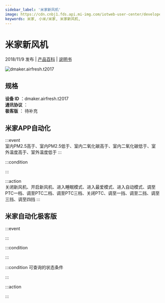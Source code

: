 ```yaml
---
sidebar_label: '米家新风机'
image: https://cdn.cnbj1.fds.api.mi-img.com/iotweb-user-center/developer_1679073468643vLH9gq4E.png?GalaxyAccessKeyId=AKVGLQWBOVIRQ3XLEW&Expires=9223372036854775807&Signature=2ResFXmnSaffvQ8etYnHvq3ztQE=
keywords: 米家, 小米/米家, 米家新风机, 
---
```

# 米家新风机

2018/11/9 发布 | [产品百科](https://home.mi.com/webapp/content/baike/product/index.html?model=dmaker.airfresh.t2017/) | [说明书](https://home.mi.com/views/introduction.html?model=dmaker.airfresh.t2017&region=cn)

![dmaker.airfresh.t2017](https://cdn.cnbj1.fds.api.mi-img.com/iotweb-user-center/developer_1679073468643vLH9gq4E.png?GalaxyAccessKeyId=AKVGLQWBOVIRQ3XLEW&Expires=9223372036854775807&Signature=2ResFXmnSaffvQ8etYnHvq3ztQE=)

## 规格  
> 
**设备 ID** ：dmaker.airfresh.t2017  
**通讯协议** ：  
**极客版**  ： 待补充 


## 米家APP自动化  

:::event  
室内PM2.5高于、室内PM2.5低于、室内二氧化碳高于、室内二氧化碳低于、室外温度高于、室外温度低于
:::

:::condition  

:::

:::action   
关闭新风机、开启新风机、进入睡眠模式、进入最爱模式、进入自动模式、调至PTC一档、调至PTC二档、调至PTC三档、关闭PTC、调至一挡、调至二挡、调至三挡、调至四挡
:::

## 米家自动化极客版  

:::event  

:::

:::condition  

:::

:::condition 可查询的状态条件  

:::

:::action  

:::

        
